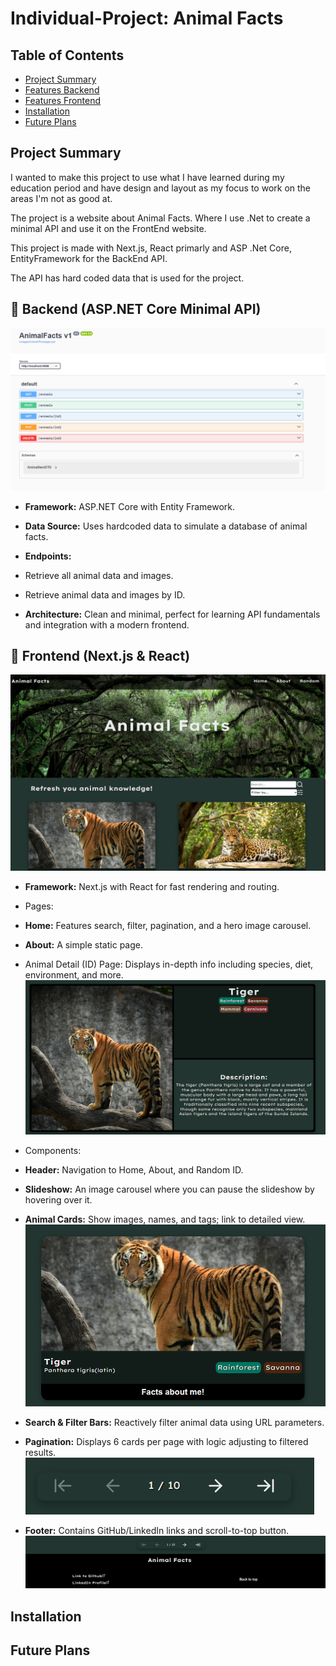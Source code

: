 # Individual-Project: Animal Facts

## Table of Contents
- [Project Summary](#project-summary)
- [Features Backend](#-backend-aspnet-core-minimal-api)
- [Features Frontend](#-frontend-nextjs--react)
- [Installation](#installation)
- [Future Plans](#future-plans)

## Project Summary

I wanted to make this project to use what I have learned during my education period and have design and layout as my focus to work on the areas I'm not as good at.

The project is a website about Animal Facts. Where I use .Net to create a minimal API and use it on the FrontEnd website.

This project is made with Next.js, React primarly and ASP .Net Core, EntityFramework for the BackEnd API.

The API has hard coded data that is used for the project.

## 🧠 Backend (ASP.NET Core Minimal API)

![API Endpoints and CRUD functionality](screenshotAPI.png)

* **Framework:** ASP.NET Core with Entity Framework.

* **Data Source:** Uses hardcoded data to simulate a database of animal facts.

* **Endpoints:**

- Retrieve all animal data and images.

- Retrieve animal data and images by ID.

* **Architecture:** Clean and minimal, perfect for learning API fundamentals and integration with a modern frontend.

## 🎨 Frontend (Next.js & React)

![Home](screenshotHomePage.png)

* **Framework:** Next.js with React for fast rendering and routing.

* Pages:

- **Home:** Features search, filter, pagination, and a hero image carousel.

- **About:** A simple static page.

- Animal Detail (ID) Page: Displays in-depth info including species, diet, environment, and more.
![Animal ID Page](screenshotIDPage.png)

* Components:

- **Header:** Navigation to Home, About, and Random ID.

- **Slideshow:** An image carousel where you can pause the slideshow by hovering over it.

- **Animal Cards:** Show images, names, and tags; link to detailed view.
![Animal Card](screenshotAnimalCard.png)

- **Search & Filter Bars:** Reactively filter animal data using URL parameters.

- **Pagination:** Displays 6 cards per page with logic adjusting to filtered results.
![Pagination](screenshotPagination.png)

- **Footer:** Contains GitHub/LinkedIn links and scroll-to-top button.
![Footer](screenshotFooter.png)

## Installation

## Future Plans